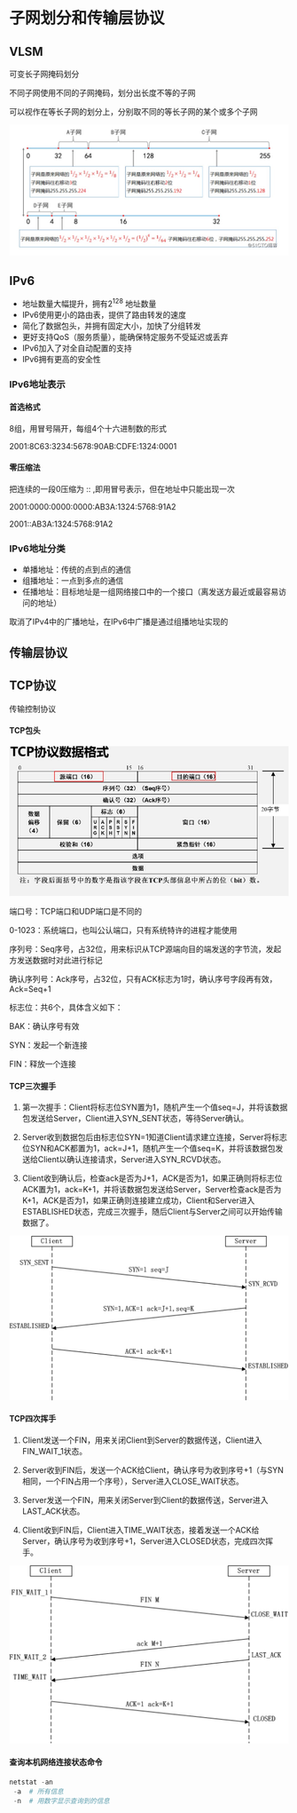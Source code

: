 # 子网划分和传输层协议

## VLSM

可变长子网掩码划分

不同子网使用不同的子网掩码，划分出长度不等的子网

可以视作在等长子网的划分上，分别取不同的等长子网的某个或多个子网

![可变长子网掩码划分](可变长子网掩码划分.jpg)

## IPv6

*   地址数量大幅提升，拥有$2^{128}$ 地址数量
*   IPv6使用更小的路由表，提供了路由转发的速度
*   简化了数据包头，并拥有固定大小，加快了分组转发
*   更好支持QoS（服务质量），能确保特定服务不受延迟或丢弃
*   IPv6加入了对全自动配置的支持
*   IPv6拥有更高的安全性

### IPv6地址表示

#### 首选格式

8组，用冒号隔开，每组4个十六进制数的形式

2001:8C63:3234:5678:90AB:CDFE:1324:0001

#### 零压缩法

把连续的一段0压缩为 :: ,即用冒号表示，但在地址中只能出现一次

2001:0000:0000:0000:AB3A:1324:5768:91A2

2001::AB3A:1324:5768:91A2

### IPv6地址分类

*   单播地址：传统的点到点的通信
*   组播地址：一点到多点的通信
*   任播地址：目标地址是一组网络接口中的一个接口（离发送方最近或最容易访问的地址）

取消了IPv4中的广播地址，在IPv6中广播是通过组播地址实现的

## 传输层协议

## TCP协议

传输控制协议

#### TCP包头

![TCP包头](TCP包头.jpg)

端口号：TCP端口和UDP端口是不同的

0-1023：系统端口，也叫公认端口，只有系统特许的进程才能使用

 序列号：Seq序号，占32位，用来标识从TCP源端向目的端发送的字节流，发起方发送数据时对此进行标记

确认序列号：Ack序号，占32位，只有ACK标志为1时，确认序号字段再有效，Ack=Seq+1

标志位：共6个，具体含义如下：

BAK：确认序号有效

SYN：发起一个新连接

FIN：释放一个连接

#### TCP三次握手

1.  第一次握手：Client将标志位SYN置为1，随机产生一个值seq=J，并将该数据包发送给Server，Client进入SYN_SENT状态，等待Server确认。

2.  Server收到数据包后由标志位SYN=1知道Client请求建立连接，Server将标志位SYN和ACK都置为1，ack=J+1，随机产生一个值seq=K，并将该数据包发送给Client以确认连接请求，Server进入SYN_RCVD状态。

3.  Client收到确认后，检查ack是否为J+1，ACK是否为1，如果正确则将标志位ACK置为1，ack=K+1，并将该数据包发送给Server，Server检查ack是否为K+1，ACK是否为1，如果正确则连接建立成功，Client和Server进入ESTABLISHED状态，完成三次握手，随后Client与Server之间可以开始传输数据了。

![TCP三次握手](TCP三次握手.png)

#### TCP四次挥手

1.  Client发送一个FIN，用来关闭Client到Server的数据传送，Client进入FIN_WAIT_1状态。

2.  Server收到FIN后，发送一个ACK给Client，确认序号为收到序号+1（与SYN相同，一个FIN占用一个序号），Server进入CLOSE_WAIT状态。

3.  Server发送一个FIN，用来关闭Server到Client的数据传送，Server进入LAST_ACK状态。

4.  Client收到FIN后，Client进入TIME_WAIT状态，接着发送一个ACK给Server，确认序号为收到序号+1，Server进入CLOSED状态，完成四次挥手。

![TCP四次挥手](TCP四次挥手.png)

#### 查询本机网络连接状态命令

~~~powershell
netstat -an  
 -a  # 所有信息
 -n  # 用数字显示查询到的信息
~~~

